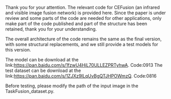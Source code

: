 Thank you for your attention. The relevant code for CEFusion (an infrared and visible image fusion network) is provided here. Since the paper is under review and some parts of the code are needed for other applications, only make part of the code published and part of the structure has been retained, thank you for your understanding.

The overall architecture of the code remains the same as the final version, with some structural replacements, and we still provide a test models for this version.

The model can be download at the link:https://pan.baidu.com/s/1fzwU4HiL70ULLEZPRTyhwA. 
Code:0913
The test dataset can be download at the link:https://pan.baidu.com/s/1ZJXz9ILqUvBgQTJHPOWmzQ.
Code:0816

Before testing, please modify the path of the input image in the TaskFusion_dataset.py.
